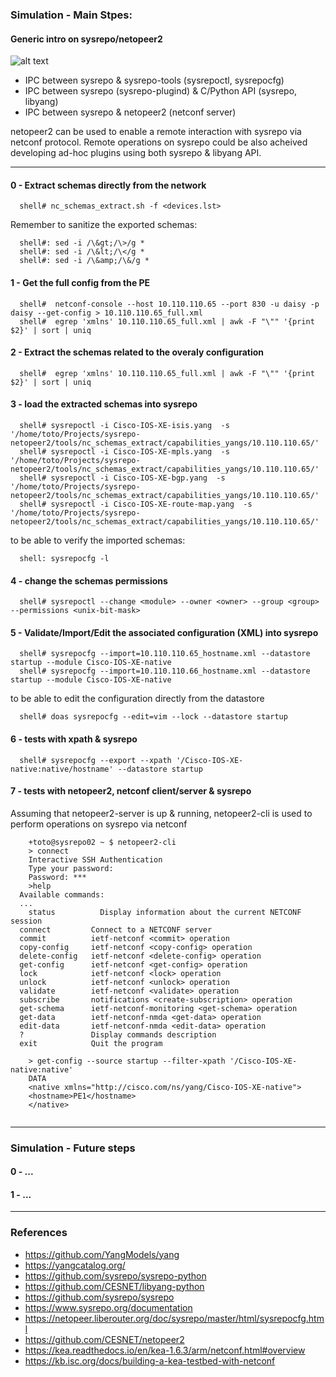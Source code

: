 ### Simulation - Main Stpes:

#### Generic intro on sysrepo/netopeer2
![alt text](https://www.sysrepo.org/diagram.png "sysrepo")

- IPC between sysrepo & sysrepo-tools (sysrepoctl, sysrepocfg)
- IPC between sysrepo (sysrepo-plugind) & C/Python API (sysrepo, libyang)
- IPC between sysrepo & netopeer2 (netconf server)

netopeer2 can be used to enable a remote interaction with sysrepo via netconf protocol.
Remote operations on sysrepo could be also acheived developing ad-hoc plugins using both sysrepo & libyang API.

---

#### 0 - Extract schemas directly from the network
```
  shell# nc_schemas_extract.sh -f <devices.lst> 
```
Remember to sanitize the exported schemas:
```
  shell#: sed -i /\&gt;/\>/g *
  shell#: sed -i /\&lt;/\</g *
  shell#: sed -i /\&amp;/\&/g *
```

#### 1 - Get the full config from the PE
```
  shell#  netconf-console --host 10.110.110.65 --port 830 -u daisy -p daisy --get-config > 10.110.110.65_full.xml
  shell#  egrep 'xmlns' 10.110.110.65_full.xml | awk -F "\"" '{print $2}' | sort | uniq
```

#### 2 - Extract the schemas related to the overaly configuration
```
  shell#  egrep 'xmlns' 10.110.110.65_full.xml | awk -F "\"" '{print $2}' | sort | uniq
```

#### 3 - load the extracted schemas into sysrepo
```
  shell# sysrepoctl -i Cisco-IOS-XE-isis.yang  -s '/home/toto/Projects/sysrepo-netopeer2/tools/nc_schemas_extract/capabilities_yangs/10.110.110.65/'
  shell# sysrepoctl -i Cisco-IOS-XE-mpls.yang  -s '/home/toto/Projects/sysrepo-netopeer2/tools/nc_schemas_extract/capabilities_yangs/10.110.110.65/'
  shell# sysrepoctl -i Cisco-IOS-XE-bgp.yang  -s '/home/toto/Projects/sysrepo-netopeer2/tools/nc_schemas_extract/capabilities_yangs/10.110.110.65/'
  shell# sysrepoctl -i Cisco-IOS-XE-route-map.yang  -s '/home/toto/Projects/sysrepo-netopeer2/tools/nc_schemas_extract/capabilities_yangs/10.110.110.65/'
```
to be able to verify the imported schemas:
```
  shell: sysrepocfg -l
```

#### 4 - change the schemas permissions
```
  shell# sysrepoctl --change <module> --owner <owner> --group <group> --permissions <unix-bit-mask>
```

#### 5 - Validate/Import/Edit the associated configuration (XML) into sysrepo
```
  shell# sysrepocfg --import=10.110.110.65_hostname.xml --datastore startup --module Cisco-IOS-XE-native   
  shell# sysrepocfg --import=10.110.110.66_hostname.xml --datastore startup --module Cisco-IOS-XE-native   
```
to be able to edit the configuration directly from the datastore
```
  shell# doas sysrepocfg --edit=vim --lock --datastore startup
```

#### 6 - tests with xpath & sysrepo
```
  shell# sysrepocfg --export --xpath '/Cisco-IOS-XE-native:native/hostname' --datastore startup
```

#### 7 - tests with netopeer2, netconf client/server & sysrepo
Assuming that netopeer2-server is up & running, netopeer2-cli is used to perform operations on sysrepo via netconf
```
 	+toto@sysrepo02 ~ $ netopeer2-cli
	> connect
	Interactive SSH Authentication
	Type your password:
	Password: ***
	>help
  Available commands:
  ...
	status          Display information about the current NETCONF session
  connect         Connect to a NETCONF server
  commit          ietf-netconf <commit> operation
  copy-config     ietf-netconf <copy-config> operation
  delete-config   ietf-netconf <delete-config> operation
  get-config      ietf-netconf <get-config> operation
  lock            ietf-netconf <lock> operation
  unlock          ietf-netconf <unlock> operation
  validate        ietf-netconf <validate> operation
  subscribe       notifications <create-subscription> operation
  get-schema      ietf-netconf-monitoring <get-schema> operation
  get-data        ietf-netconf-nmda <get-data> operation
  edit-data       ietf-netconf-nmda <edit-data> operation
  ?               Display commands description
  exit            Quit the program
 
	> get-config --source startup --filter-xpath '/Cisco-IOS-XE-native:native'
	DATA
	<native xmlns="http://cisco.com/ns/yang/Cisco-IOS-XE-native">
  	<hostname>PE1</hostname>
	</native>
 
```
---

### Simulation - Future steps

#### 0 - ...
#### 1 - ... 

---

### References

- https://github.com/YangModels/yang
- https://yangcatalog.org/
- https://github.com/sysrepo/sysrepo-python
- https://github.com/CESNET/libyang-python
- https://github.com/sysrepo/sysrepo
- https://www.sysrepo.org/documentation
- https://netopeer.liberouter.org/doc/sysrepo/master/html/sysrepocfg.html
- https://github.com/CESNET/netopeer2
- https://kea.readthedocs.io/en/kea-1.6.3/arm/netconf.html#overview
- https://kb.isc.org/docs/building-a-kea-testbed-with-netconf
